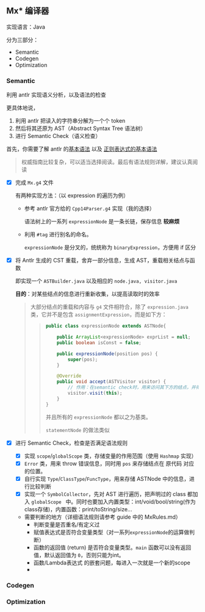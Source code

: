 ## Mx* 编译器

实现语言：Java

分为三部分：

- Semantic
- Codegen
- Optimization

### Semantic

利用 antlr 实现语义分析，以及语法的检查

更具体地说，

1. 利用 antlr 把读入的字符串分解为一个个 token
2. 然后将其还原为 AST（Abstract Syntax Tree 语法树）
3. 进行  Semantic Check（语义检查）

首先，你需要了解 antlr 的[基本语法](https://blog.csdn.net/pourtheworld/article/details/108304505?ops_request_misc=%257B%2522request%255Fid%2522%253A%2522163324419316780255290255%2522%252C%2522scm%2522%253A%252220140713.130102334.pc%255Fall.%2522%257D&request_id=163324419316780255290255&biz_id=0&utm_medium=distribute.pc_search_result.none-task-blog-2~all~first_rank_ecpm_v1~rank_v31_ecpm-2-108304505.first_rank_v2_pc_rank_v29&utm_term=g4%E5%9F%BA%E6%9C%AC%E8%AF%AD%E6%B3%95&spm=1018.2226.3001.4187) 以及 [正则表达式的基本语法](https://www.runoob.com/regexp/regexp-syntax.html)

> 权威指南比较复杂，可以适当选择阅读。最后有语法规则详解，建议认真阅读

- [x] 完成 `Mx.g4` 文件

    有两种实现方法：（以 expression 的遍历为例）

    - 参考 antlr 官方给的 `Cpp14Parser.g4` 实现（我的选择）
      
      语法树上的一系列 `expressionNode` 是一条长链，保存信息 **较麻烦**
    - 利用 `#tag` 进行别名的命名。
      
      `expressionNode` 是分叉的，统统称为 `binaryExpression`，方便用 if 区分


- [x] 将 Antlr 生成的 CST 重载，舍弃一部分信息，生成 AST，重载相关结点与函数

    即实现一个 `ASTBuilder.java` 以及相应的 `node.java, visitor.java`

    **目的**：对某些结点的信息进行重新收集，以提高读取时的效率

  > 大部分结点的重载和内容与 `g4` 文件相符合，除了 `expression.java` 类，它并不是包含 `assignmentExpression`，而是如下方：
  > >
  > > ```java
  > > public class expressionNode extends ASTNode{
  > >
  > >     public ArrayList<expressionNode> exprList = null;
  > >     public boolean isConst = false;
  > >
  > >     public expressionNode(position pos) {
  > >         super(pos);
  > >     }
  > >
  > >     @Override
  > >     public void accept(ASTVisitor visitor) { 
  > >         // 作用：在semantic check时，用来访问其下方的结点，并得到对应信息
  > >         visitor.visit(this);
  > >     }
  > > }
  > > ```
  > >
  > > 并且所有的 `expressionNode` 都以之为基类。
  > >
  > >`statementNode` 的做法类似

- [x] 进行 Semantic Check，检查是否满足语法规则
  - [x] 实现 `scope`/`globalScope` 类，存储变量的作用范围（使用 `Hashmap` 实现）
  - [x] `Error` 类，用来 throw 错误信息，同时用 `pos` 来存储结点在 原代码 对应的位置。
  - [x] 自行实现 `Type`/`ClassType`/`FuncType`，用来存储 ASTNode 中的信息，进行比较判断
  - [x] 实现一个 `SymbolCollector`，先对 AST 进行遍历，把声明过的 class 都加入 `globalScope `  中。同时也要加入内置类型：int/void/bool/string(作为class存储)，内置函数：print/toString/size...
  - 需要判断的地方（详细语法规则请参考 guide 中的 MxRules.md）
    - 判断变量是否重名/有定义过
    - 赋值表达式是否符合变量类型（对一系列`expressionNode`的运算做判断）
    - 函数的返回值 (return) 是否符合变量类型。`main` 函数可以没有返回值，默认返回值为 `0`，否则只能为int。
    - 函数/Lambda表达式 的嵌套问题，每进入一次就是一个新的scope
    - ​

### Codegen



### Optimization
